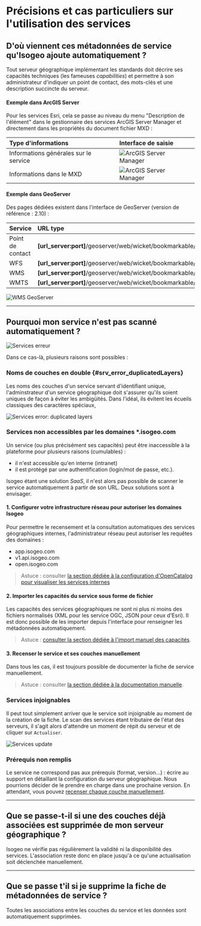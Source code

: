 # Précisions et cas particuliers sur l'utilisation des services

## D'où viennent ces métadonnées de service qu'Isogeo ajoute automatiquement ?

Tout serveur géographique implémentant les standards doit décrire ses capacités techniques (les fameuses *capabilities*) et permettre à son administrateur d'indiquer un point de contact, des mots-clés et une description succincte du serveur.

#### Exemple dans ArcGIS Server

Pour les services Esri, cela se passe au niveau du menu "Description de l'élément" dans le gestionnaire des services ArcGIS Server Manager et directement dans les propriétés du document fichier MXD :

| Type d'informations | Interface de saisie |
| :------------------ | :------------------ |
| Informations générales sur le service | ![ArcGIS Server Manager](/images/inv_edit_srv_GetCapSource_ArcgisServer.png "Interface de documentation du GetCapabilities dans ArcGIS Server") |
| Informations dans le MXD |![ArcGIS Server Manager](/images/inv_edit_srv_GetCapSource_arcmap.png "Interface de documentation du GetCapabilities dans ArcMap") |

#### Exemple dans GeoServer

Des pages dédiées existent dans l'interface de GeoServer (version de référence : 2.10) :

| Service          | URL type |
| :--------------- | :------- |
| Point de contact | **[url_server:port]**/geoserver/web/wicket/bookmarkable/org.geoserver.web.admin.ContactPage |
| WFS              | **[url_server:port]**/geoserver/web/wicket/bookmarkable/org.geoserver.wfs.web.WFSAdminPage |
| WMS              | **[url_server:port]**/geoserver/web/wicket/bookmarkable/org.geoserver.wms.web.WMSAdminPage |
| WMTS             | **[url_server:port]**/geoserver/web/wicket/bookmarkable/org.geoserver.gwc.web.wmts.WMTSAdminPage |

![WMS GeoServer](/images/inv_edit_srv_CLC_WFS_GetCapSource_geoserver.png "Interface de documentation du GetCapabilities du WMS dans GeoServer")

______________

## Pourquoi mon service n'est pas scanné automatiquement ?

![Services erreur](/images/inv_edit_srv_unreachable.png "Une erreur est survenue durant le scan du service. Impossible de pré-remplir les métadonnées.")

Dans ce cas-là, plusieurs raisons sont possibles :

### Noms de couches en double {#srv_error_duplicatedLayers}

Les noms des couches d'un service servant d'identifiant unique, l'adminstrateur d'un service géographique doit s'assurer qu'ils soient uniques de façon à éviter les ambigüités. Dans l'idéal, ils évitent les écueils classiques des caractères spéciaux, 

![Services error: duplicated layers](/images/inv_edit_srv_geoserver_duplicatedLayers "Doublons dans les noms des couches d'un service")


### Services non accessibles par les domaines \*.isogeo.com

Un service (ou plus précisément ses capacités) peut être inaccessible à la plateforme pour plusieurs raisons (cumulables) :
* il n'est accessible qu'en interne (intranet)
* il est protégé par une authentification (login/mot de passe, etc.).

Isogeo étant une solution *SaaS*, il n'est alors pas possible de scanner le service automatiquement à partir de son URL. Deux solutions sont à envisager.

#### 1. Configurer votre infrastructure réseau pour autoriser les domaines Isogeo

Pour permettre le recensement et la consultation automatiques des services géographiques internes, l'administrateur réseau peut autoriser les requêtes des domaines :
* app.isogeo.com
* v1.api.isogeo.com
* open.isogeo.com

> Astuce : consulter [la section dédiée à la configuration d'OpenCatalog pour visualiser les services internes](../../publish/share_opencatalog.html#oc_proxy)

#### 2. Importer les capacités du service sous forme de fichier

Les capacités des services géographiques ne sont ni plus ni moins des fichiers normalisés (XML pour les service OGC, JSON pour ceux d'Esri). Il est donc possible de les importer depuis l'interface pour renseigner les métadonnées automatiquement.

> Astuce : [consulter la section dédiée à l'import manuel des capacités](srv_howto.html#srv_auto_private).


#### 3. Recenser le service et ses couches manuellement

Dans tous les cas, il est toujours possible de documenter la fiche de service manuellement.

> Astuce : consulter [la section dédiée à la documentation manuelle](srv_howto.html#srv_manual_doc).


### Services injoignables

Il peut tout simplement arriver que le service soit injoignable au moment de la création de la fiche. Le scan des services étant tributaire de l'état des serveurs, il s'agit alors d'attendre un moment de répit du serveur et de cliquer sur `Actualiser`.

![Services update](/images/inv_edit_srv_update.png "Cliquer sur Actualiser pour mettre à jour les informations des fiches de type service.")


### Prérequis non remplis

Le service ne correspond pas aux prérequis (format, version...) : écrire au support en détaillant la configuration du serveur géographique. Nous pourrions décider de le prendre en charge dans une prochaine version. En attendant, vous pouvez [recenser chaque couche manuellement](srv_howto.html#srv_manual_doc).

_____________

## Que se passe-t-il si une des couches déjà associées est supprimée de mon serveur géographique ?

Isogeo ne vérifie pas régulièrement la validité ni la disponibilité des services. L'association reste donc en place jusqu'à ce qu'une actualisation soit déclenchée manuellement.

_____________

## Que se passe t'il si je supprime la fiche de métadonnées de service ?

Toutes les associations entre les couches du service et les données sont automatiquement supprimées.
